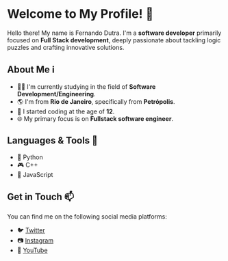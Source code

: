 # Welcome to My Profile! 👋

Hello there! My name is Fernando Dutra. I'm a **software developer** primarily focused on **Full Stack development**, deeply passionate about tackling logic puzzles and crafting innovative solutions.

## About Me ℹ️

- 👨‍💻 I'm currently studying in the field of **Software Development/Engineering**.
- 🌎 I'm from **Rio de Janeiro**, specifically from **Petrópolis**.
- 🧒 I started coding at the age of **12**.
- 🌐 My primary focus is on **Fullstack software engineer**.

## Languages & Tools 🔧

- 🐍 Python
- 🎮 C++
- 💛 JavaScript

## Get in Touch 📫

You can find me on the following social media platforms:

- 🐦 [Twitter](https://twitter.com/PrivRomano_)
- 📷 [Instagram](https://www.instagram.com/iduckk_/)
- 🎥 [YouTube](https://www.youtube.com/channel/UCwx0ZmftvUEpotkKnKZiJqQ)
